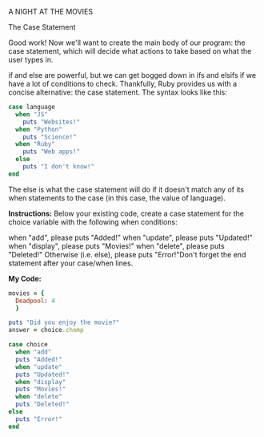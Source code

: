 A NIGHT AT THE MOVIES

The Case Statement

Good work! Now we'll want to create the main body of our program: the case statement, which will decide what actions to take based on what the user types in.

if and else are powerful, but we can get bogged down in ifs and elsifs if we have a lot of conditions to check. Thankfully, Ruby provides us with a concise alternative: the case statement. The syntax looks like this:
```ruby
case language
  when "JS"
    puts "Websites!"
  when "Python"
    puts "Science!"
  when "Ruby"
    puts "Web apps!"
  else
    puts "I don't know!"
end
```
The else is what the case statement will do if it doesn't match any of its when statements to the case (in this case, the value of language).

**Instructions:**
Below your existing code, create a case statement for the choice variable with the following when conditions:

when "add", please puts "Added!"
when "update", please puts "Updated!"
when "display", please puts "Movies!"
when "delete", please puts "Deleted!"
Otherwise (i.e. else), please puts "Error!"Don't forget the end statement after your case/when lines.

**My Code:**
```ruby
movies = {
  Deadpool: 4
  }

puts "Did you enjoy the movie?"
answer = choice.chomp

case choice
  when "add"
  puts "Added!"
  when "update"
  puts "Updated!"
  when "display"
  puts "Movies!"
  when "delete"
  puts "Deleted!"
else 
  puts "Error!"
end
```
